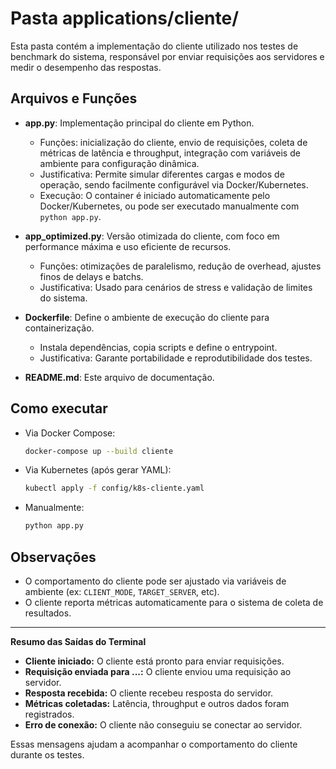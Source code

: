 # Pasta applications/cliente/

Esta pasta contém a implementação do cliente utilizado nos testes de benchmark do sistema, responsável por enviar requisições aos servidores e medir o desempenho das respostas.

## Arquivos e Funções

- **app.py**: Implementação principal do cliente em Python.
  - Funções: inicialização do cliente, envio de requisições, coleta de métricas de latência e throughput, integração com variáveis de ambiente para configuração dinâmica.
  - Justificativa: Permite simular diferentes cargas e modos de operação, sendo facilmente configurável via Docker/Kubernetes.
  - Execução: O container é iniciado automaticamente pelo Docker/Kubernetes, ou pode ser executado manualmente com `python app.py`.

- **app_optimized.py**: Versão otimizada do cliente, com foco em performance máxima e uso eficiente de recursos.
  - Funções: otimizações de paralelismo, redução de overhead, ajustes finos de delays e batchs.
  - Justificativa: Usado para cenários de stress e validação de limites do sistema.

- **Dockerfile**: Define o ambiente de execução do cliente para containerização.
  - Instala dependências, copia scripts e define o entrypoint.
  - Justificativa: Garante portabilidade e reprodutibilidade dos testes.

- **README.md**: Este arquivo de documentação.

## Como executar

- Via Docker Compose:
  ```bash
  docker-compose up --build cliente
  ```
- Via Kubernetes (após gerar YAML):
  ```bash
  kubectl apply -f config/k8s-cliente.yaml
  ```
- Manualmente:
  ```bash
  python app.py
  ```

## Observações
- O comportamento do cliente pode ser ajustado via variáveis de ambiente (ex: `CLIENT_MODE`, `TARGET_SERVER`, etc).
- O cliente reporta métricas automaticamente para o sistema de coleta de resultados.

---

**Resumo das Saídas do Terminal**

- **Cliente iniciado:** O cliente está pronto para enviar requisições.
- **Requisição enviada para ...:** O cliente enviou uma requisição ao servidor.
- **Resposta recebida:** O cliente recebeu resposta do servidor.
- **Métricas coletadas:** Latência, throughput e outros dados foram registrados.
- **Erro de conexão:** O cliente não conseguiu se conectar ao servidor.

Essas mensagens ajudam a acompanhar o comportamento do cliente durante os testes.
